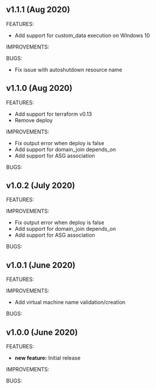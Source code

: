 ## v1.1.1 (Aug 2020)

FEATURES: 

* Add support for custom_data execution on WIndows 10
  
IMPROVEMENTS:

BUGS:

* Fix issue with autoshutdown resource name

## v1.1.0 (Aug 2020)

FEATURES: 

* Add support for terraform v0.13
* Remove deploy
  
IMPROVEMENTS:

* Fix output error when deploy is false
* Add support for domain_join depends_on
* Add support for ASG association

BUGS:

## v1.0.2 (July 2020)

FEATURES: 

IMPROVEMENTS:

* Fix output error when deploy is false
* Add support for domain_join depends_on
* Add support for ASG association

BUGS:

## v1.0.1 (June 2020)

FEATURES: 

IMPROVEMENTS:

* Add virtual machine name validation/creation

BUGS:

## v1.0.0 (June 2020)

FEATURES: 
* **new feature:**  Initial release

IMPROVEMENTS:

BUGS:
